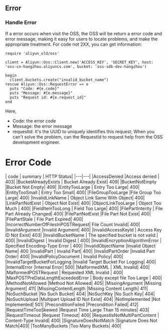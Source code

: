 ## Error

### Handle Error

If a error occurs when visit the OSS, the OSS will be return a error code and error message, making it easy for users to locate problems, and make the appropriate treatment. For code not 2XX, you can get information:

    require 'aliyun_old/oss'
    
    client = Aliyun::Oss::Client.new('ACCESS_KEY', 'SECRET_KEY', host: 'oss-cn-hangzhou.aliyuncs.com', bucket: 'oss-sdk-dev-hangzhou')
    
    begin
      client.buckets.create("invalid_bucket_name")
    rescue Aliyun::Oss::RequestError => e
      puts "Code: #{e.code}"
      puts "Message: #{e.message}"
      puts "Request id: #{e.request_id}"
    end
    
Here, 

+ Code: the error code
+ Message: the error message
+ requestId: It's the UUID to uniquely identifies this request; When you can't solve the problem, can the RequestId to request help from the OSS development engineer.   
    

# Error Code

| code  |  summary |  HTTP Status|
|---|---|
|AccessDenied	|Access denied | 403|
|BucketAlreadyExists	| Bucket Already Exist|	409|
|BucketNotEmpty	|Bucket Not Empty|	409|
|EntityTooLarge	| Entry Too Large|	400|
|EntityTooSmall	| Entry Too Small|	400|
|FileGroupTooLarge	|File Group Too Large|	400|
|InvalidLinkName	| Object Link Same With Object| 400|
|LinkPartNotExist	| Object Not Exist| 400|
|ObjectLinkTooLarge	| Object Too Much | 400|
|FieldItemTooLong	| Field Too Large| 400|
|FilePartInterity	| File Part Already Changed| 400|
|FilePartNotExist	|File Part Not Exist|	400|
|FilePartStale	| File Part Expired|	400|
|IncorrectNumberOfFilesInPOSTRequest|	File Count Invalid| 400|
|InvalidArgument	|Invalid Argument|	400|
|InvalidAccessKeyId | Access Key ID Not Exist| 403|
|InvalidBucketName	| The specified bucket is not valid.| 400|
|InvalidDigest	| Invalid Digest | 400|
|InvalidEncryptionAlgorithmError	| Specified Encoding-Type Error | 400|
|InvalidObjectName	|Invalid Object Name| 400
|InvalidPart	| Invalid Part| 400|
|InvalidPartOrder	|Invalid Part Order| 400|
|InvalidPolicyDocument	| Invalid Policy| 400|
|InvalidTargetBucketForLogging	|Invalid Target Bucket For Logging| 400|
|InternalError	|Internal Error| 500|
|MalformedXML	|	XML Invalid| 400|
|MalformedPOSTRequest | Requested XML Invalid | 400|
|MaxPOSTPreDataLengthExceededError	| Body except file Too Large | 400|
|MethodNotAllowed	|Method Not Allowed| 405|
|MissingArgument	|Missing Argument| 411|
|MissingContentLength	|Missing Content Length| 411|
|NoSuchBucket	|No Such Bucket| 404|
|NoSuchKey	|No Such Key| 404|
|NoSuchUpload	|Multipart Upload ID Not Exist| 404|
|NotImplemented	|Not Implemented| 501|
|PreconditionFailed	|Precondition Failed| 412|
|RequestTimeTooSkewed	|Request Time Large Than 15 minutes| 403|
|RequestTimeout	|Request Timeout| 400|
|RequestIsNotMultiPartContent | Content-Type Invalid| 400|
|SignatureDoesNotMatch	|Signature Does Not Match|403|
|TooManyBuckets	|Too Many Buckets| 400|
